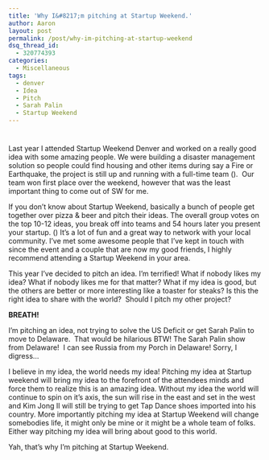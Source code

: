 ```yaml
---
title: 'Why I&#8217;m pitching at Startup Weekend.'
author: Aaron
layout: post
permalink: /post/why-im-pitching-at-startup-weekend
dsq_thread_id:
  - 320774393
categories:
  - Miscellaneous
tags:
  - denver
  - Idea
  - Pitch
  - Sarah Palin
  - Startup Weekend
---
```

# 

Last year I attended Startup Weekend Denver and worked on a really good idea with some amazing people. We were building a disaster management solution so people could find housing and other items during say a Fire or Earthquake, the project is still up and running with a full-time team ().  Our team won first place over the weekend, however that was the least important thing to come out of SW for me.

If you don’t know about Startup Weekend, basically a bunch of people get together over pizza & beer and pitch their ideas. The overall group votes on the top 10-12 ideas, you break off into teams and 54 hours later you present your startup. () It’s a lot of fun and a great way to network with your local community. I’ve met some awesome people that I’ve kept in touch with since the event and a couple that are now my good friends, I highly recommend attending a Startup Weekend in your area.

This year I’ve decided to pitch an idea. I’m terrified! What if nobody likes my idea? What if nobody likes me for that matter? What if my idea is good, but the others are better or more interesting like a toaster for steaks? Is this the right idea to share with the world?  Should I pitch my other project?

**BREATH!**

I’m pitching an idea, not trying to solve the US Deficit or get Sarah Palin to move to Delaware.  That would be hilarious BTW! The Sarah Palin show from Delaware!  I can see Russia from my Porch in Delaware! Sorry, I digress…

I believe in my idea, the world needs my idea! Pitching my idea at Startup weekend will bring my idea to the forefront of the attendees minds and force them to realize this is an amazing idea. Without my idea the world will continue to spin on it’s axis, the sun will rise in the east and set in the west and Kim Jong Il will still be trying to get Tap Dance shoes imported into his country. More importantly pitching my idea at Startup Weekend will change somebodies life, it might only be mine or it might be a whole team of folks. Either way pitching my idea will bring about good to this world.

Yah, that’s why I’m pitching at Startup Weekend.